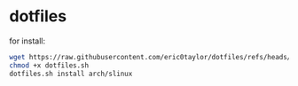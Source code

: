 # dotfiles

for install:
```bash
wget https://raw.githubusercontent.com/eric0taylor/dotfiles/refs/heads/main/dotfiles.sh
chmod +x dotfiles.sh
dotfiles.sh install arch/slinux
```
